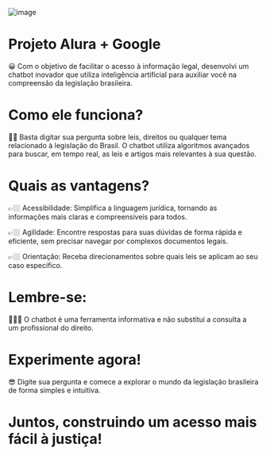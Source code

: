 ![image](https://github.com/yolanda-ortiz/Projeto-Alura-Google/assets/169544800/1a37baa9-c70d-4376-8162-940d71825029)


# Projeto Alura + Google

😀 Com o objetivo de facilitar o acesso à informação legal, desenvolvi um chatbot inovador que utiliza inteligência artificial para auxiliar você na compreensão da legislação brasileira.

# Como ele funciona?

👨‍💻 Basta digitar sua pergunta sobre leis, direitos ou qualquer tema relacionado à legislação do Brasil. O chatbot utiliza algoritmos avançados para buscar, em tempo real, as leis e artigos mais relevantes à sua questão.

# Quais as vantagens?

👉🏼 Acessibilidade: Simplifica a linguagem jurídica, tornando as informações mais claras e compreensíveis para todos.

👉🏼 Agilidade: Encontre respostas para suas dúvidas de forma rápida e eficiente, sem precisar navegar por complexos documentos legais.

👉🏼 Orientação: Receba direcionamentos sobre quais leis se aplicam ao seu caso específico.

# Lembre-se:

👩🏻‍🎓 O chatbot é uma ferramenta informativa e não substitui a consulta a um profissional do direito.

# Experimente agora!

😎 Digite sua pergunta e comece a explorar o mundo da legislação brasileira de forma simples e intuitiva.

# Juntos, construindo um acesso mais fácil à justiça!
